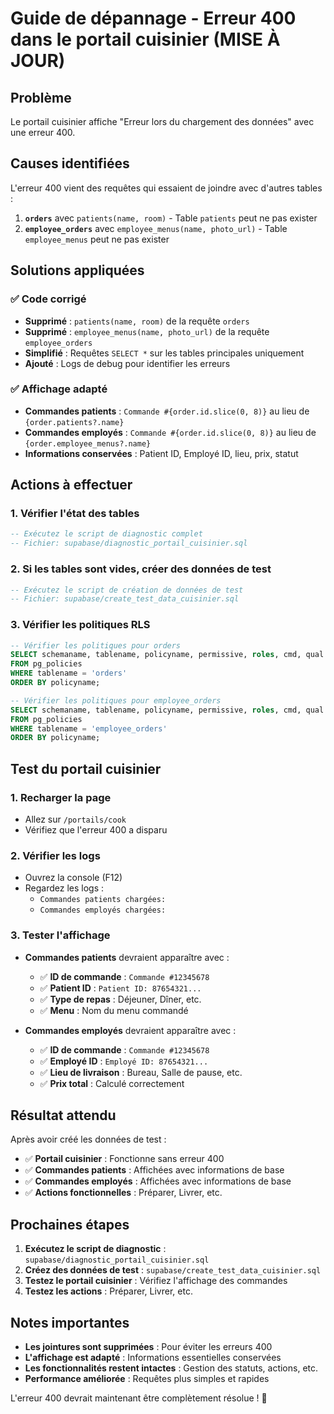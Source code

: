 # Guide de dépannage - Erreur 400 dans le portail cuisinier (MISE À JOUR)

## Problème
Le portail cuisinier affiche "Erreur lors du chargement des données" avec une erreur 400.

## Causes identifiées
L'erreur 400 vient des requêtes qui essaient de joindre avec d'autres tables :
1. **`orders`** avec `patients(name, room)` - Table `patients` peut ne pas exister
2. **`employee_orders`** avec `employee_menus(name, photo_url)` - Table `employee_menus` peut ne pas exister

## Solutions appliquées

### ✅ Code corrigé
- **Supprimé** : `patients(name, room)` de la requête `orders`
- **Supprimé** : `employee_menus(name, photo_url)` de la requête `employee_orders`
- **Simplifié** : Requêtes `SELECT *` sur les tables principales uniquement
- **Ajouté** : Logs de debug pour identifier les erreurs

### ✅ Affichage adapté
- **Commandes patients** : `Commande #{order.id.slice(0, 8)}` au lieu de `{order.patients?.name}`
- **Commandes employés** : `Commande #{order.id.slice(0, 8)}` au lieu de `{order.employee_menus?.name}`
- **Informations conservées** : Patient ID, Employé ID, lieu, prix, statut

## Actions à effectuer

### 1. Vérifier l'état des tables
```sql
-- Exécutez le script de diagnostic complet
-- Fichier: supabase/diagnostic_portail_cuisinier.sql
```

### 2. Si les tables sont vides, créer des données de test
```sql
-- Exécutez le script de création de données de test
-- Fichier: supabase/create_test_data_cuisinier.sql
```

### 3. Vérifier les politiques RLS
```sql
-- Vérifier les politiques pour orders
SELECT schemaname, tablename, policyname, permissive, roles, cmd, qual
FROM pg_policies 
WHERE tablename = 'orders'
ORDER BY policyname;

-- Vérifier les politiques pour employee_orders
SELECT schemaname, tablename, policyname, permissive, roles, cmd, qual
FROM pg_policies 
WHERE tablename = 'employee_orders'
ORDER BY policyname;
```

## Test du portail cuisinier

### 1. Recharger la page
- Allez sur `/portails/cook`
- Vérifiez que l'erreur 400 a disparu

### 2. Vérifier les logs
- Ouvrez la console (F12)
- Regardez les logs :
  - `Commandes patients chargées:`
  - `Commandes employés chargées:`

### 3. Tester l'affichage
- **Commandes patients** devraient apparaître avec :
  - ✅ **ID de commande** : `Commande #12345678`
  - ✅ **Patient ID** : `Patient ID: 87654321...`
  - ✅ **Type de repas** : Déjeuner, Dîner, etc.
  - ✅ **Menu** : Nom du menu commandé

- **Commandes employés** devraient apparaître avec :
  - ✅ **ID de commande** : `Commande #12345678`
  - ✅ **Employé ID** : `Employé ID: 87654321...`
  - ✅ **Lieu de livraison** : Bureau, Salle de pause, etc.
  - ✅ **Prix total** : Calculé correctement

## Résultat attendu

Après avoir créé les données de test :
- ✅ **Portail cuisinier** : Fonctionne sans erreur 400
- ✅ **Commandes patients** : Affichées avec informations de base
- ✅ **Commandes employés** : Affichées avec informations de base
- ✅ **Actions fonctionnelles** : Préparer, Livrer, etc.

## Prochaines étapes

1. **Exécutez le script de diagnostic** : `supabase/diagnostic_portail_cuisinier.sql`
2. **Créez des données de test** : `supabase/create_test_data_cuisinier.sql`
3. **Testez le portail cuisinier** : Vérifiez l'affichage des commandes
4. **Testez les actions** : Préparer, Livrer, etc.

## Notes importantes

- **Les jointures sont supprimées** : Pour éviter les erreurs 400
- **L'affichage est adapté** : Informations essentielles conservées
- **Les fonctionnalités restent intactes** : Gestion des statuts, actions, etc.
- **Performance améliorée** : Requêtes plus simples et rapides

L'erreur 400 devrait maintenant être complètement résolue ! 🎉






